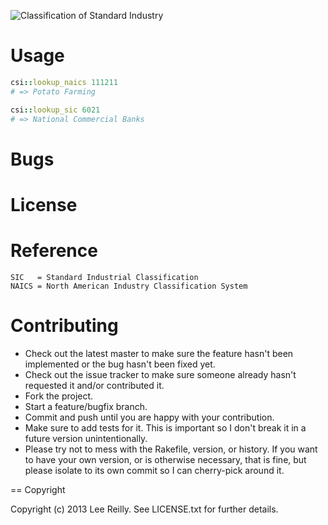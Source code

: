 ![Classification of Standard Industry ](http://i.imgur.com/x1FGZDQ.png)

# Usage

```ruby
csi::lookup_naics 111211
# => Potato Farming

csi::lookup_sic 6021
# => National Commercial Banks
```

# Bugs

# License

# Reference

```
SIC   = Standard Industrial Classification
NAICS = North American Industry Classification System
```

# Contributing

* Check out the latest master to make sure the feature hasn't been implemented or the bug hasn't been fixed yet.
* Check out the issue tracker to make sure someone already hasn't requested it and/or contributed it.
* Fork the project.
* Start a feature/bugfix branch.
* Commit and push until you are happy with your contribution.
* Make sure to add tests for it. This is important so I don't break it in a future version unintentionally.
* Please try not to mess with the Rakefile, version, or history. If you want to have your own version, or is otherwise necessary, that is fine, but please isolate to its own commit so I can cherry-pick around it.

== Copyright

Copyright (c) 2013 Lee Reilly. See LICENSE.txt for further details.